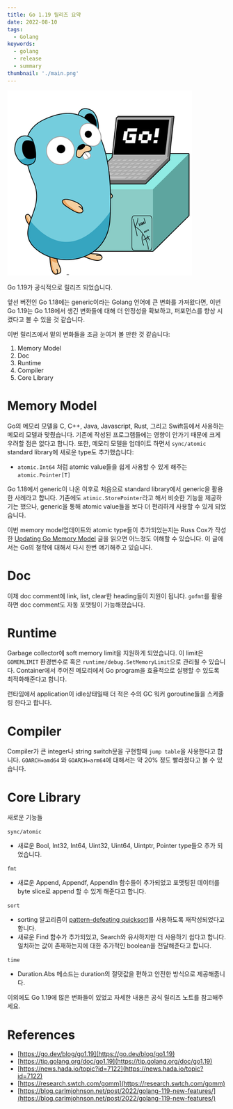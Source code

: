 ```yaml
---
title: Go 1.19 릴리즈 요약
date: 2022-08-10
tags:
  - Golang
keywords:
  - golang
  - release
  - summary
thumbnail: './main.png'
---
```


![main](./main.png)


Go 1.19가 공식적으로 릴리즈 되었습니다. 

앞선 버전인 Go 1.18에는 generic이라는 Golang 언어에 큰 변화를 가져왔다면, 이번 Go 1.19는 Go 1.18에서 생긴 변화들에 대해 더 안정성을 확보하고, 퍼포먼스를 향상 시켰다고 볼 수 있을 것 같습니다.

이번 릴리즈에서 밑의 변화들을 조금 눈여겨 볼 만한 것 같습니다:

1. Memory Model
2. Doc 
3. Runtime
4. Compiler
5. Core Library

# Memory Model

Go의 메모리 모델을 C, C++, Java, Javascript, Rust, 그리고 Swift등에서 사용하는 메모리 모델과 맞췄습니다. 기존에 작성된 프로그램들에는 영향이 안가기 때문에 크게 우려할 점은 없다고 합니다. 또한, 메모리 모델을 업데이트 하면서 `sync/atomic` standard library에 새로운 type도 추가했습니다:

- `atomic.Int64` 처럼 atomic value들을 쉽게 사용할 수 있게 해주는 `atomic.Pointer[T]`

Go 1.18에서 generic이 나온 이후로 처음으로 standard library에서 generic을 활용한 사례라고 합니다. 기존에도 `atimic.StorePointer`라고 해서 비슷한 기능을 제공하기는 했으나, generic을 통해 atomic value들을 보다 더 편리하게 사용할 수 있게 되었습니다.

이번 memory model업데이트와 atomic type들이 추가되었는지는 Russ Cox가 작성한  [Updating Go Memory Model](https://research.swtch.com/gomm) 글을 읽으면 어느정도 이해할 수 있습니다. 이 글에서는 Go의 철학에 대해서 다시 한번 얘기해주고 있습니다. 

# Doc

이제 doc comment에 link, list, clear한 heading들이 지원이 됩니다. `gofmt`를 활용하면 doc comment도 자동 포맷팅이 가능해졌습니다.

# Runtime

Garbage collector에 soft memory limit을 지원하게 되었습니다. 이 limit은 `GOMEMLIMIT` 환경변수로 혹은 `runtime/debug.SetMemoryLimit`으로 관리될 수 있습니다. Container에서 주어진 메모리에서 Go program을 효율적으로 실행할 수 있도록 최적화해준다고 합니다.

런타임에서 application이 idle상태일때 더 적은 수의 GC 워커 goroutine들을 스케줄링 한다고 합니다. 

# Compiler

Compiler가 큰 integer나 string switch문을 구현할때 `jump table`을 사용한다고 합니다. `GOARCH=amd64` 와 `GOARCH=arm64`에 대해서는 약 20% 정도 빨라졌다고 볼 수 있습니다.

# Core Library

새로운 기능들

`sync/atomic`

- 새로운 Bool, Int32, Int64, Uint32, Uint64, Uintptr, Pointer type들으 추가 되었습니다.

`fmt` 

- 새로운 Append, Appendf, Appendln 함수들이 추가되었고 포맷팅된 데이터를 byte slice로 append 할 수 있게 해준다고 합니다.

`sort`

- sorting 알고리즘이 [pattern-defeating quicksort](https://arxiv.org/pdf/2106.05123.pdf)를 사용하도록 재작성되었다고 합니다.
- 새로운 Find 함수가 추가되었고, Search와 유사하지만 더 사용하기 쉽다고 합니다. 일치하는 값이 존재하는지에 대한 추가적인 boolean을 전달해준다고 합니다.

`time`

- Duration.Abs 메소드는 duration의 절댓값을 편하고 안전한 방식으로 제공해줍니다.

이외에도 Go 1.19에 많은 변화들이 있었고 자세한 내용은 공식 릴리즈 노트를 참고해주세요.

# References

- [https://go.dev/blog/go1.19](https://go.dev/blog/go1.19)
- [https://tip.golang.org/doc/go1.19](https://tip.golang.org/doc/go1.19)
- [https://news.hada.io/topic?id=7122](https://news.hada.io/topic?id=7122)
- [https://research.swtch.com/gomm](https://research.swtch.com/gomm)
- [https://blog.carlmjohnson.net/post/2022/golang-119-new-features/](https://blog.carlmjohnson.net/post/2022/golang-119-new-features/)